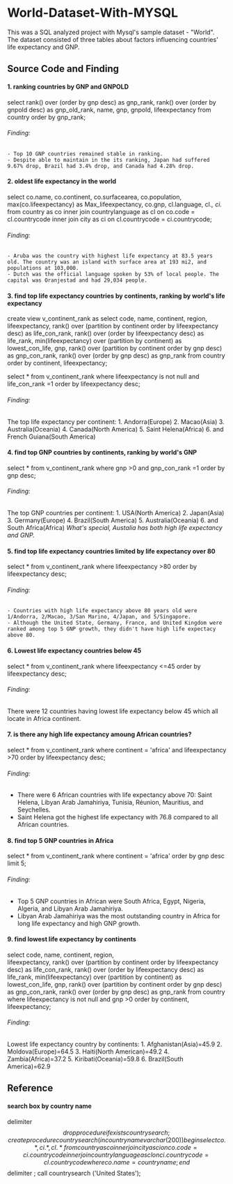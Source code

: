 # World-Dataset-With-MYSQL
This was a SQL analyzed project with Mysql's sample dataset - "World". The dataset consisted of three tables about factors influencing countries' life expectancy and GNP.


## Source Code and Finding

#### 1. ranking countries by GNP and GNPOLD
select rank() over (order by gnp desc) as gnp_rank, rank() over (order by gnpold desc) as gnp_old_rank, name, gnp, gnpold, lifeexpectancy from country order by gnp_rank;
###### 	Finding:
	- Top 10 GNP countries remained stable in ranking.
	- Despite able to maintain in the its ranking, Japan had suffered 9.67% drop, Brazil had 3.4% drop, and Canada had 4.28% drop.


#### 2. oldest life expectancy in the world
select co.name, co.continent, co.surfacearea, co.population, max(co.lifeexpectancy) as Max_lifeexpectancy, co.gnp, cl.language, cl.*, ci.*
from country as co
inner join countrylanguage as cl
on co.code = cl.countrycode
inner join city as ci
on cl.countrycode = ci.countrycode;
###### Finding:
	- Aruba was the country with highest life expectancy at 83.5 years old. The country was an island with surface area at 193 mi2, and populations at 103,000.
	- Dutch was the official language spoken by 53% of local people. The capital was Oranjestad and had 29,034 people. 

#### 3. find top life expectancy countries by continents, ranking by world's life expectancy
create view v_continent_rank as 
		select code, name, continent, region,  
			lifeexpectancy, rank() over (partition by continent order by lifeexpectancy desc) as life_con_rank, rank() over (order by lifeexpectancy desc) as life_rank, min(lifeexpectancy) over (partition by continent) as lowest_con_life,
			gnp, rank() over (partition by continent order by gnp desc) as gnp_con_rank, rank() over (order by gnp desc) as gnp_rank
		from country 
		order by continent, lifeexpectancy;

select * from v_continent_rank where lifeexpectancy is not null and life_con_rank =1 order by lifeexpectancy desc;
###### Finding:
The top life expectancy per continent: 
	1. Andorra(Europe)
    	2. Macao(Asia)
    	3. Australia(Oceania)
    	4. Canada(North America)
    	5. Saint Helena(Africa)
    	6. and French Guiana(South America)

#### 4. find top GNP countries by continents, ranking by world's GNP
select * from v_continent_rank where gnp >0 and gnp_con_rank =1 order by gnp desc;
###### 	Finding:
The top GNP countries per continent: 
	1. USA(North America)
    	2. Japan(Asia)
    	3. Germany(Europe)
    	4. Brazil(South America)
    	5. Australia(Oceania)
    	6. and South Africa(Africa)
*What's special, Austalia has both high life expectancy and GNP.* 

#### 5. find top life expectancy countries limited by life expectancy over 80
select * from v_continent_rank where lifeexpectancy >80 order by lifeexpectancy desc;
###### 	Finding:
	- Countries with high life expectancy above 80 years old were 1/Andorra, 2/Macao, 3/San Marino, 4/Japan, and 5/Singapore.
	- Although the United State, Germany, France, and United Kingdom were ranked among top 5 GNP growth, they didn't have high life expectacy above 80.  

#### 6. Lowest life expectancy countries below 45
select * from v_continent_rank where lifeexpectancy <=45 order by lifeexpectancy desc;
###### 	Finding:
There were 12 countries having lowest life expectancy below 45 which all locate in Africa continent. 

#### 7. is there any high life expectancy amoung African countries?
select * from v_continent_rank where continent = 'africa' and lifeexpectancy >70 order by lifeexpectancy desc;
###### 	Finding:
- There were 6 African countries with life expectancy above 70: Saint Helena, Libyan Arab Jamahiriya, Tunisia, Réunion, Mauritius, and Seychelles. 
- Saint Helena got the highest life expectancy with 76.8 compared to all African countries. 

#### 8. find top 5 GNP countries in Africa
select * from v_continent_rank where continent = 'africa' order by gnp desc limit 5;
###### 	Finding:
- Top 5 GNP countries in African were South Africa, Egypt, Nigeria, Algeria, and Libyan Arab Jamahiriya.
- Libyan Arab Jamahiriya was the most outstanding country in Africa for long life expectancy and high GNP growth. 

#### 9. find lowest life expectancy by continents
select code, name, continent, region,  
	lifeexpectancy, rank() over (partition by continent order by lifeexpectancy desc) as life_con_rank, rank() over (order by lifeexpectancy desc) as life_rank, min(lifeexpectancy) over (partition by continent) as lowest_con_life,
	gnp, rank() over (partition by continent order by gnp desc) as gnp_con_rank, rank() over (order by gnp desc) as gnp_rank
from country
where lifeexpectancy is not null and gnp >0 
order by continent, lifeexpectancy;
###### 	Finding:
Lowest life expectancy country by continents: 
	1. Afghanistan(Asia)=45.9
	2. Moldova(Europe)=64.5
    	3. Haiti(North American)=49.2 
    	4. Zambia(Africa)=37.2
    	5. Kiribati(Oceania)=59.8
    	6. Brazil(South America)=62.9


## Reference
#### search box by country name
delimiter $$
drop procedure if exists countrysearch;
create procedure countrysearch (in countryname varchar(200))
	begin
		select co.*, ci.*, cl.* from country as co
        inner join city as ci
        on co.code = ci.countrycode 
        inner join countrylanguage as cl
        on ci.countrycode = cl.countrycode
        where co.name = countryname;
	end $$
delimiter ;
call countrysearch ('United States');
